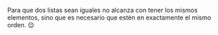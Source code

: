 Para que dos listas sean iguales no alcanza con tener los mismos elementos, sino que es necesario que estén en exactamente el mismo orden. :relieved: